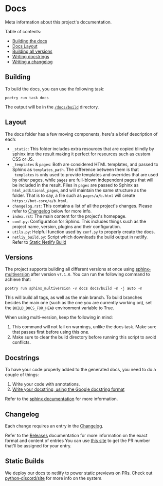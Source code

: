 # Docs
Meta information about this project's documentation.

Table of contents:
- [Building the docs](#Building)
- [Docs Layout](#Layout)
- [Building all versions](#Versions)
- [Writing docstrings](#Docstrings)
- [Writing a changelog](#Changelog)


## Building
To build the docs, you can use the following task:
```shell
poetry run task docs
```

The output will be in the [`/docs/build`](.) directory.


## Layout
The docs folder has a few moving components, here's a brief description of each:

- `_static`: This folder includes extra resources that are copied blindly by sphinx into the result
  making it perfect for resources such as custom CSS or JS.
- `_templates` & `pages`: Both are considered HTML templates, and passed to Sphinx as `templates_path`.
  The difference between them is that `_templates` is only used to provide templates and overrides that
  are used by other pages, while `pages` are full-blown independent pages that will be included in the
  result. Files in `pages` are passed to Sphinx as `html_additional_pages`, and will maintain the same
  structure as the folder. That is to say, a file such as `pages/a/b.html` will create `https://bot-core/a/b.html`.
- `changelog.rst`: This contains a list of all the project's changes. Please refer to [Changelog](#Changelog)
  below for more info.
- `index.rst`: The main content for the project's homepage.
- `conf.py`: Configuration for Sphinx. This includes things such as the project name, version,
  plugins and their configuration.
- `utils.py`: Helpful function used by `conf.py` to properly create the docs.
- `netliy_build.py`: Script which downloads the build output in netlify. Refer to [Static Netlify Build](#static-builds)


## Versions
The project supports building all different versions at once using [sphinx-multiversion][multiversion]
after version `v7.1.0`. You can run the following command to achieve that:

```shell
poetry run sphinx_multiversion -v docs docs/build -n -j auto -n
```

This will build all tags, as well as the main branch. To build branches besides the main one
(such as the one you are currently working on), set the `BUILD_DOCS_FOR_HEAD` environment variable
to True.

When using multi-version, keep the following in mind:
1. This command will not fail on warnings, unlike the docs task. Make sure that passes first
   before using this one.
2. Make sure to clear the build directory before running this script to avoid conflicts.


[multiversion]: https://holzhaus.github.io/sphinx-multiversion/master/index.html


## Docstrings
To have your code properly added to the generated docs, you need to do a couple of things:
1. Write your code with annotations.
2. [Write your docstring, using the Google docstring format][google]

Refer to the [sphinx documentation][docstring-sections] for more information.


[google]: https://sphinxcontrib-napoleon.readthedocs.io/en/latest/example_google.html
[docstring-sections]: https://www.sphinx-doc.org/en/master/usage/extensions/napoleon.html#docstring-sections


## Changelog
Each change requires an entry in the [Changelog](./changelog.rst).

Refer to the [Releases][releases] documentation for more information on the exact format and content of entries
You can use [this site][next] to get the PR number that'll be assigned for your entry.


[releases]: https://releases.readthedocs.io/en/latest/concepts.html
[next]: https://ichard26.github.io/next-pr-number/?owner=python-discord&name=bot-core

## Static Builds
We deploy our docs to netlify to power static previews on PRs.
Check out [python-discord/site][STATIC_BUILD_DOCS] for more info on the system.

[STATIC_BUILD_DOCS]: https://github.com/python-discord/site/tree/main/static-builds
